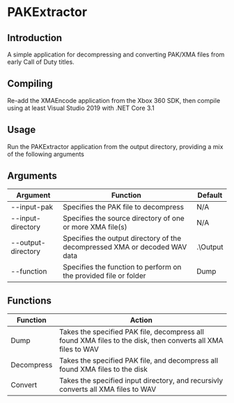 # PAKExtractor

## Introduction

A simple application for decompressing and converting PAK/XMA files from early Call of Duty titles.

## Compiling

Re-add the XMAEncode application from the Xbox 360 SDK, then compile using at least Visual Studio 2019 with .NET Core 3.1

## Usage

Run the PAKExtractor application from the output directory, providing a mix of the following arguments

## Arguments

| Argument           | Function                                                                                                               | Default  |
|--------------------|------------------------------------------------------------------------------------------------------------------------|----------|
|  --input-pak       | Specifies the PAK file to decompress                                                                                   | N/A      |
|  --input-directory | Specifies the source directory of one or more XMA file(s)                                                              | N/A      |
| --output-directory | Specifies the output directory of the decompressed XMA or decoded WAV data                                             | .\Output |
| --function         | Specifies the function to perform on the provided file or folder | Dump     |

## Functions

| Function   | Action                                                                                                       |
|------------|--------------------------------------------------------------------------------------------------------------|
| Dump       | Takes the specified PAK file, decompress all found XMA files to the disk, then converts all XMA files to WAV |
| Decompress | Takes the specified PAK file, and decompress all found XMA files to the disk                                 |
| Convert    | Takes the specified input directory, and recursivly converts all XMA files to WAV                            |